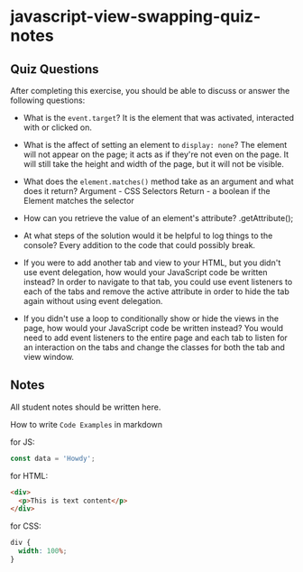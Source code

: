 # javascript-view-swapping-quiz-notes

## Quiz Questions

After completing this exercise, you should be able to discuss or answer the following questions:

- What is the `event.target`?
  It is the element that was activated, interacted with or clicked on.

- What is the affect of setting an element to `display: none`?
  The element will not appear on the page; it acts as if they're not even on the page. It will still take the height and width of the page, but it will not be visible.

- What does the `element.matches()` method take as an argument and what does it return?
  Argument - CSS Selectors
  Return - a boolean if the Element matches the selector

- How can you retrieve the value of an element's attribute?
  .getAttribute();

- At what steps of the solution would it be helpful to log things to the console?
  Every addition to the code that could possibly break.

- If you were to add another tab and view to your HTML, but you didn't use event delegation, how would your JavaScript code be written instead?
  In order to navigate to that tab, you could use event listeners to each of the tabs and remove the active attribute in order to hide the tab again without using event delegation.

- If you didn't use a loop to conditionally show or hide the views in the page, how would your JavaScript code be written instead?
  You would need to add event listeners to the entire page and each tab to listen for an interaction on the tabs and change the classes for both the tab and view window.

## Notes

All student notes should be written here.

How to write `Code Examples` in markdown

for JS:

```javascript
const data = 'Howdy';
```

for HTML:

```html
<div>
  <p>This is text content</p>
</div>
```

for CSS:

```css
div {
  width: 100%;
}
```

